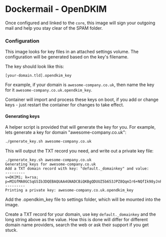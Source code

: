 Dockermail - OpenDKIM
===
Once configured and linked to the `core`, this image will sign your outgoing mail and help you stay clear of the SPAM folder.

### Configuration
This image looks for key files in an attached settings volume. The configuration will be generated based on the key's filename.

The key should look like this:
```
[your-domain.tld].opendkim_key
```
For example, if your domain is `awesome-company.co.uk`, then name the key for it `awesome-company.co.uk.opendkim_key`.

Container will import and process these keys on boot, if you add or change keys - just restart the container for changes to take effect.

#### Generating keys
A helper script is provided that will generate the key for you.
For example, lets generate a key for domain "awesome-company.co.uk":
```bash
./generate_key.sh awesome-company.co.uk
```
This will output the TXT record you need, and write out a private key file:
```
./generate_key.sh awesome-company.co.uk
Generating keys for awesome-company.co.uk
Add a TXT domain record with key: "default._domainkey" and value:
---------
v=DKIM1; k=rsa; p=MIGfMA0GCSqGSIb3DQEBAQUAA4GNADCBiQKBgQDUUZ5b653JPZ8QqmIr6+NQfIk98yJnP6zBsDqh4jH6kUzUMYE9RMJhfJPiOj6AYeDNC397+cn301UOPyIyx01L7DTlbTd7RTVz4xmZvuXP9G0nUiQqEOuwJ6hWrP9cq9DO0EPSQi4w3b5hE0p7DK6QvqYIOgulehkCFgxAw8hCtQIDAQAB
---------
Printing a private key: awesome-company.co.uk.opendkim_key

```

Add the .opendkim_key file to settings folder, which will be mounted into the image.

Create a TXT record for your domain, use key `default._domainkey` and the long string above as the value.
How this is done will differ for different domain name providers, search the web or ask their support if you get stuck.

